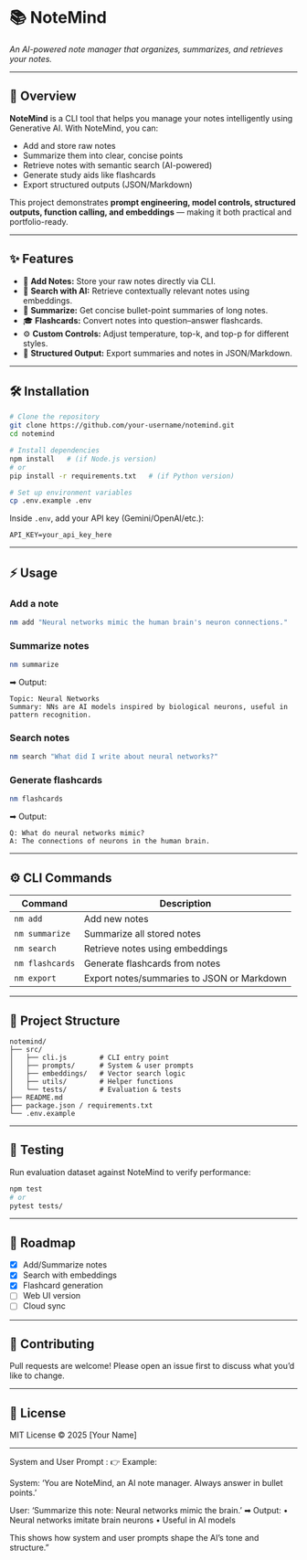 # 📚 NoteMind

*An AI-powered note manager that organizes, summarizes, and retrieves your notes.*

---

## 🚀 Overview

**NoteMind** is a CLI tool that helps you manage your notes intelligently using Generative AI.
With NoteMind, you can:

* Add and store raw notes
* Summarize them into clear, concise points
* Retrieve notes with semantic search (AI-powered)
* Generate study aids like flashcards
* Export structured outputs (JSON/Markdown)

This project demonstrates **prompt engineering, model controls, structured outputs, function calling, and embeddings** — making it both practical and portfolio-ready.

---

## ✨ Features

* 📝 **Add Notes:** Store your raw notes directly via CLI.
* 🔎 **Search with AI:** Retrieve contextually relevant notes using embeddings.
* 📑 **Summarize:** Get concise bullet-point summaries of long notes.
* 🎓 **Flashcards:** Convert notes into question–answer flashcards.
* ⚙ **Custom Controls:** Adjust temperature, top-k, and top-p for different styles.
* 📂 **Structured Output:** Export summaries and notes in JSON/Markdown.

---

## 🛠️ Installation

```bash
# Clone the repository
git clone https://github.com/your-username/notemind.git
cd notemind

# Install dependencies
npm install   # (if Node.js version)
# or
pip install -r requirements.txt   # (if Python version)

# Set up environment variables
cp .env.example .env
```

Inside `.env`, add your API key (Gemini/OpenAI/etc.):

```
API_KEY=your_api_key_here
```

---

## ⚡ Usage

### Add a note

```bash
nm add "Neural networks mimic the human brain's neuron connections."
```

### Summarize notes

```bash
nm summarize
```

➡ Output:

```
Topic: Neural Networks
Summary: NNs are AI models inspired by biological neurons, useful in pattern recognition.
```

### Search notes

```bash
nm search "What did I write about neural networks?"
```

### Generate flashcards

```bash
nm flashcards
```

➡ Output:

```
Q: What do neural networks mimic?  
A: The connections of neurons in the human brain.
```

---

## ⚙️ CLI Commands

| Command         | Description                                |
| --------------- | ------------------------------------------ |
| `nm add`        | Add new notes                              |
| `nm summarize`  | Summarize all stored notes                 |
| `nm search`     | Retrieve notes using embeddings            |
| `nm flashcards` | Generate flashcards from notes             |
| `nm export`     | Export notes/summaries to JSON or Markdown |

---

## 📂 Project Structure

```
notemind/
├── src/
│   ├── cli.js        # CLI entry point
│   ├── prompts/      # System & user prompts
│   ├── embeddings/   # Vector search logic
│   ├── utils/        # Helper functions
│   └── tests/        # Evaluation & tests
├── README.md
├── package.json / requirements.txt
└── .env.example
```

---

## 🧪 Testing

Run evaluation dataset against NoteMind to verify performance:

```bash
npm test
# or
pytest tests/
```

---

## 📖 Roadmap

* [x] Add/Summarize notes
* [x] Search with embeddings
* [x] Flashcard generation
* [ ] Web UI version
* [ ] Cloud sync

---

## 🤝 Contributing

Pull requests are welcome! Please open an issue first to discuss what you’d like to change.

---

## 📜 License

MIT License © 2025 \[Your Name]

---
System and User Prompt :
        👉 Example:

System: ‘You are NoteMind, an AI note manager. Always answer in bullet points.’

User: ‘Summarize this note: Neural networks mimic the brain.’
➡ Output:
• Neural networks imitate brain neurons
• Useful in AI models

This shows how system and user prompts shape the AI’s tone and structure.”
